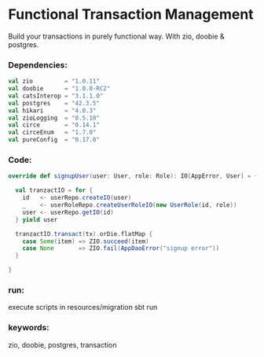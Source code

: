 # Functional Transaction Management

Build your transactions in purely functional way. 
With zio, doobie & postgres.

### Dependencies:

```scala
val zio         = "1.0.11"
val doobie      = "1.0.0-RC2"
val catsInterop = "3.1.1.0"
val postgres    = "42.3.5"
val hikari      = "4.0.3"
val zioLogging  = "0.5.10"
val circe       = "0.14.1"
val circeEnum   = "1.7.0"
val pureConfig  = "0.17.0"   
```

### Code:

```scala
override def signupUser(user: User, role: Role): IO[AppError, User] = {

  val tranzactIO = for {
    id   <- userRepo.createIO(user)
    _    <- userRoleRepo.createUserRoleIO(new UserRole(id, role))
    user <- userRepo.getIO(id)
  } yield user

  tranzactIO.transact(tx).orDie.flatMap {
    case Some(item) => ZIO.succeed(item)
    case None       => ZIO.fail(AppDaoError("signup error"))
  }

}
```
### run:

execute scripts in resources/migration
sbt run


### keywords:
zio, doobie, postgres, transaction

